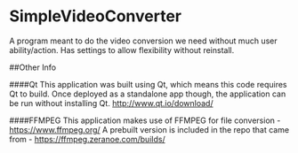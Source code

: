 # SimpleVideoConverter
A program meant to do the video conversion we need without much user ability/action. Has settings to allow flexibility without reinstall.

##Other Info

####Qt
This application was built using Qt, which means this code requires Qt to build. Once deployed as a standalone app though, the application can be run without installing Qt.
http://www.qt.io/download/

####FFMPEG
This application makes use of FFMPEG for file conversion - https://www.ffmpeg.org/
A prebuilt version is included in the repo that came from - https://ffmpeg.zeranoe.com/builds/
